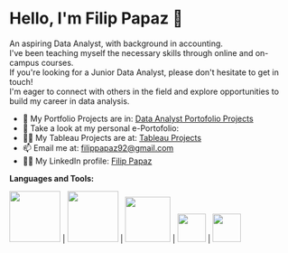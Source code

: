 # Hello, I'm Filip Papaz 👋

An aspiring Data Analyst, with background in accounting. </br> I've been teaching myself the necessary skills through online and on-campus courses. </br> If you're looking for a Junior Data Analyst, please don't hesitate to get in touch! </br> I'm eager to connect with others in the field and explore opportunities to build my career in data analysis.
- 🌱 My Portfolio Projects are in: [Data Analyst Portofolio Projects](https://github.com/PapazF/DataAnalyst_PortfolioProjects)
- 📝 Take a look at my personal e-Portofolio:
- 👨‍💻 My Tableau Projects are at: [Tableau Projects](https://public.tableau.com/app/profile/filip.papaz)
- 📫 Email me at: filippapaz92@gmail.com
- 🙌🏻 My LinkedIn profile: [Filip Papaz](https://www.linkedin.com/in/filip-papaz-664a3a216/)

**Languages and Tools:**  

<img src="https://user-images.githubusercontent.com/119366006/218660157-c898a681-db13-401b-b920-b2888193b4dc.png" width="90"/>  |  <img src="https://user-images.githubusercontent.com/119366006/218687838-602adef4-c345-4222-a7c0-77008c746175.png" width="90"/>  |  <img src="https://user-images.githubusercontent.com/119366006/218689717-c7804505-1aa8-4ef8-a3b8-a14fbe4e1539.png" width="80"/>  |  <img src="https://user-images.githubusercontent.com/119366006/218691656-eb85f597-bdc5-4361-a23d-40183ca52e21.jpeg" width="50"/>  | <img src="https://user-images.githubusercontent.com/119366006/218704237-0b5a7e11-d63a-45d1-b8e9-ea87c7f896f1.png" width="50"/>




















<!--
<img src="https://user-images.githubusercontent.com/119366006/218704237-0b5a7e11-d63a-45d1-b8e9-ea87c7f896f1.png" width="90"/>
**PapazF/PapazF** is a ✨ _special_ ✨ repository because its `README.md` (this file) appears on your GitHub profile.

![cat](https://user-images.githubusercontent.com/119366006/218704237-0b5a7e11-d63a-45d1-b8e9-ea87c7f896f1.png)


Here are some ideas to get you started:

- 🔭 I’m currently working on ...
- 🌱 I’m currently learning ...
- 👯 I’m looking to collaborate on ...
- 🤔 I’m looking for help with ...
- 💬 Ask me about ...
- 📫 How to reach me: ...
- 😄 Pronouns: ...
- ⚡ Fun fact: ...

If you're looking for a [Type of Data Analyst You Want to Be, such as Junior Data Analyst or Data Scientist], please don't hesitate to get in touch! I'm eager to connect with others in the field and explore opportunities to build my career in data analysis.

I'm proficient in  <img src="https://user-images.githubusercontent.com/119366006/218660157-c898a681-db13-401b-b920-b2888193b4dc.png" width="90"/>  |  <img src="https://user-images.githubusercontent.com/119366006/218687838-602adef4-c345-4222-a7c0-77008c746175.png" width="90"/>  |  <img src="https://user-images.githubusercontent.com/119366006/218689717-c7804505-1aa8-4ef8-a3b8-a14fbe4e1539.png" width="90"/>  |  <img src="https://user-images.githubusercontent.com/119366006/218691656-eb85f597-bdc5-4361-a23d-40183ca52e21.jpeg" width="90"/>
-->

